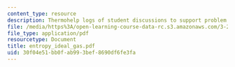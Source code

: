 ```yaml
---
content_type: resource
description: Thermohelp logs of student discussions to support problem sets.
file: /media/https%3A/open-learning-course-data-rc.s3.amazonaws.com/3-20-materials-at-equilibrium-sma-5111-fall-2003/30f04e51bb0fab993bef8690df6fe3fa_entropy_ideal_gas.pdf
file_type: application/pdf
resourcetype: Document
title: entropy_ideal_gas.pdf
uid: 30f04e51-bb0f-ab99-3bef-8690df6fe3fa
---
```

